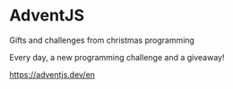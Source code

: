 # AdventJS

Gifts and challenges from christmas programming

Every day, a new programming challenge and a giveaway!

https://adventjs.dev/en
